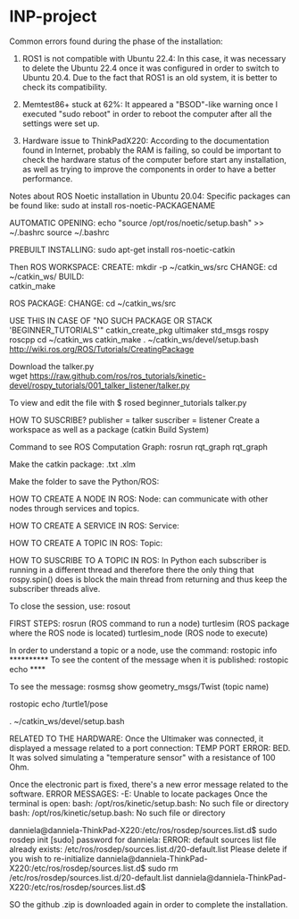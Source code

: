 # INP-project
Common errors found during the phase of the installation:

1. ROS1 is not compatible with Ubuntu 22.4: 
  In this case, it was necessary to delete the Ubuntu 22.4 once it was configured in order to switch to Ubuntu 20.4. Due to the fact that ROS1 is an old system, it is better to check its compatibility.
  
2. Memtest86+ stuck at 62%: 
  It appeared a "BSOD"-like warning once I executed "sudo reboot" in order to reboot the computer after all the settings were set up.
  
3. Hardware issue to ThinkPadX220: 
  According to the documentation found in Internet, probably the RAM is failing, so could be important to check the hardware status of the computer before start any installation, as well as trying to improve the components in order to have a better performance. 

Notes about ROS Noetic installation in Ubuntu 20.04:
Specific packages can be found like: 
  sudo at install ros-noetic-PACKAGENAME

AUTOMATIC OPENING:
echo "source /opt/ros/noetic/setup.bash" >> ~/.bashrc source ~/.bashrc

PREBUILT INSTALLING:
sudo apt-get install ros-noetic-catkin

Then ROS WORKSPACE:
CREATE:
  mkdir -p ~/catkin_ws/src
CHANGE:
  cd ~/catkin_ws/
BUILD:  
  catkin_make
  
ROS PACKAGE:
CHANGE: cd ~/catkin_ws/src

USE THIS IN CASE OF "NO SUCH PACKAGE OR STACK 'BEGINNER_TUTORIALS'"
catkin_create_pkg ultimaker std_msgs rospy roscpp
cd ~/catkin_ws
catkin_make
. ~/catkin_ws/devel/setup.bash
http://wiki.ros.org/ROS/Tutorials/CreatingPackage

Download the talker.py  
wget https://raw.github.com/ros/ros_tutorials/kinetic-devel/rospy_tutorials/001_talker_listener/talker.py

To view and edit the file with  $ rosed beginner_tutorials talker.py 
 

HOW TO SUSCRIBE?
publisher = talker
suscriber = listener
Create a workspace as well as a package (catkin Build System)


Command to see ROS Computation Graph: 
rosrun rqt_graph rqt_graph

Make the catkin package:
  .txt
  .xlm

Make the folder to save the Python/ROS:



HOW TO CREATE A NODE IN ROS:
Node: can communicate with other nodes through services and topics.

HOW TO CREATE A SERVICE IN ROS:
Service:

HOW TO CREATE A TOPIC IN ROS:
Topic:

HOW TO SUSCRIBE TO A TOPIC IN ROS:
In Python each subscriber is running in a different thread and therefore there the only thing that rospy.spin() does is block the main thread from returning and thus keep the subscriber threads alive. 

To close the session, use:
  rosout

FIRST STEPS:
rosrun (ROS command to run a node) turtlesim (ROS package where the ROS node is located) turtlesim_node (ROS node to execute)

In order to understand a topic or a node, use the command: rostopic info ********** 
To see the content of the message when it is published:
  rostopic echo ****
  
To see the message:
rosmsg show geometry_msgs/Twist (topic name)

rostopic echo /turtle1/pose

. ~/catkin_ws/devel/setup.bash


RELATED TO THE HARDWARE:
Once the Ultimaker was connected, it displayed a message related to a port connection: TEMP PORT ERROR: BED.
It was solved simulating a "temperature sensor" with a resistance of 100 Ohm.

Once the electronic part is fixed, there's a new error message related to the software. ERROR MESSAGES:
-E: Unable to locate packages
Once the terminal is open:
bash: /opt/ros/kinetic/setup.bash: No such file or directory
bash: /opt/ros/kinetic/setup.bash: No such file or directory

danniela@danniela-ThinkPad-X220:/etc/ros/rosdep/sources.list.d$ sudo rosdep init
[sudo] password for danniela: 
ERROR: default sources list file already exists:
	/etc/ros/rosdep/sources.list.d/20-default.list
Please delete if you wish to re-initialize
danniela@danniela-ThinkPad-X220:/etc/ros/rosdep/sources.list.d$ sudo rm /etc/ros/rosdep/sources.list.d/20-default.list
danniela@danniela-ThinkPad-X220:/etc/ros/rosdep/sources.list.d$

SO the github .zip is downloaded again in order to complete the installation.


